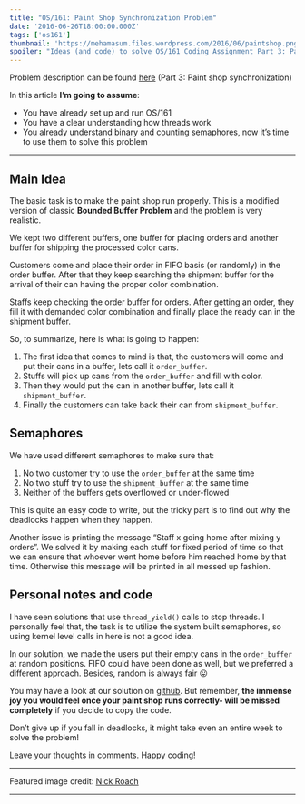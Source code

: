 ```yaml
---
title: "OS/161: Paint Shop Synchronization Problem"
date: '2016-06-26T18:00:00.000Z'
tags: ['os161']
thumbnail: 'https://mehamasum.files.wordpress.com/2016/06/paintshop.png'
spoiler: "Ideas (and code) to solve OS/161 Coding Assignment Part 3: Paint shop synchronization."
---
```


Problem description can be found [here](https://cgi.cse.unsw.edu.au/~cs3231/14s1/assignments/asst1/) (Part 3: Paint shop synchronization)


In this article **I’m going to assume**:
- You have already set up and run OS/161
- You have a clear understanding how threads work
- You already understand binary and counting semaphores, now it’s time to use them to solve this problem

---

## Main Idea

The basic task is to make the paint shop run properly.
This is a modified version of classic **Bounded Buffer Problem** and the problem is very realistic.

We kept two different buffers, one buffer for placing orders and another buffer for shipping the processed color cans.

Customers come and place their order in FIFO basis (or randomly) in the order buffer. After that they keep searching the shipment buffer for the arrival of their can having the proper color combination.

Staffs keep checking the order buffer for orders. After getting an order, they fill it with demanded color combination and finally place the ready can in the shipment buffer.


So, to summarize, here is what is going to happen:

1. The first idea that comes to mind is that, the customers will come and put their cans in a buffer, lets call it `order_buffer`.
2. Stuffs will pick up cans from the `order_buffer` and fill with color.
3. Then they would put the can in another buffer, lets call it `shipment_buffer`.
4. Finally the customers can take back their can from `shipment_buffer`.


## Semaphores

We have used different semaphores to make sure that:

1. No two customer try to use the `order_buffer` at the same time
2. No two stuff try to use the `shipment_buffer` at the same time
3. Neither of the buffers gets overflowed or under-flowed


This is quite an easy code to write, but the tricky part is to find out why the deadlocks happen when they happen.

Another issue is printing the message “Staff x going home after mixing y orders”. We solved it by making each stuff for fixed period of time so that we can ensure that whoever went home before him reached home by that time. Otherwise this message will be printed in all messed up fashion.


## Personal notes and code

I have seen solutions that use `thread_yield()` calls to stop threads. I personally feel that, the task is to utilize the system built semaphores, so using kernel level calls in here is not a good idea.

In our solution, we made the users put their empty cans in the `order_buffer` at random positions. FIFO could have been done as well, but we preferred a different approach. Besides, random is always fair 😛


You may have a look at our solution on [github](https://github.com/mehamasum/OS161-paint-shop). But remember, **the immense joy you would feel once your paint shop runs correctly- will be missed completely** if you decide to copy the code.


Don’t give up if you fall in deadlocks, it might take even an entire week to solve the problem!  


Leave your thoughts in comments. Happy coding!

---

Featured image credit: [Nick Roach](https://www.iconfinder.com/icons/1055016/paint_paint_can_icon#size=256)

---